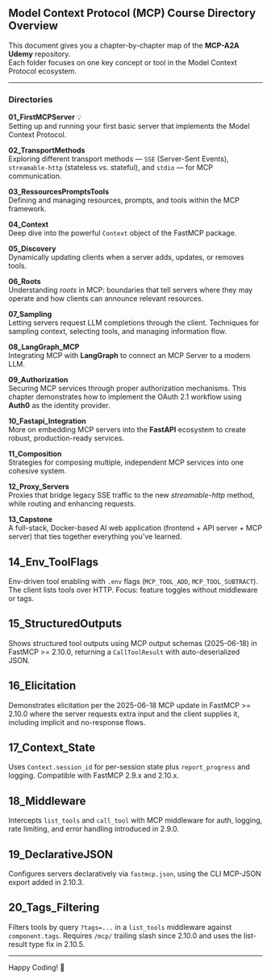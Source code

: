 ## Model Context Protocol (MCP) Course Directory Overview

This document gives you a chapter-by-chapter map of the **MCP-A2A Udemy** repository.  
Each folder focuses on one key concept or tool in the Model Context Protocol ecosystem.

---

### Directories

**01_FirstMCPServer** 💡  
Setting up and running your first basic server that implements the Model Context Protocol.

**02_TransportMethods**  
Exploring different transport methods — `SSE` (Server-Sent Events), `streamable-http` (stateless vs. stateful), and `stdio` — for MCP communication.

**03_RessourcesPromptsTools**  
Defining and managing resources, prompts, and tools within the MCP framework.

**04_Context**  
Deep dive into the powerful `Context` object of the FastMCP package.

**05_Discovery**  
Dynamically updating clients when a server adds, updates, or removes tools.

**06_Roots**  
Understanding *roots* in MCP: boundaries that tell servers where they may operate and how clients can announce relevant resources.

**07_Sampling**  
Letting servers request LLM completions through the client. Techniques for sampling context, selecting tools, and managing information flow.

**08_LangGraph_MCP**  
Integrating MCP with **LangGraph** to connect an MCP Server to a modern LLM.

**09_Authorization**  
Securing MCP services through proper authorization mechanisms. This chapter demonstrates how to implement the OAuth 2.1 workflow using **Auth0** as the identity provider.

**10_Fastapi_Integration**  
More on embedding MCP servers into the **FastAPI** ecosystem to create robust, production-ready services.

**11_Composition**  
Strategies for composing multiple, independent MCP services into one cohesive system.

**12_Proxy_Servers**  
Proxies that bridge legacy SSE traffic to the new *streamable-http* method, while routing and enhancing requests.

**13_Capstone**  
A full-stack, Docker-based AI web application (frontend + API server + MCP server) that ties together everything you’ve learned.

## 14_Env_ToolFlags
Env-driven tool enabling with `.env` flags (`MCP_TOOL_ADD`, `MCP_TOOL_SUBTRACT`). The client lists tools over HTTP. Focus: feature toggles without middleware or tags.

## 15_StructuredOutputs
Shows structured tool outputs using MCP output schemas (2025-06-18) in FastMCP >= 2.10.0, returning a `CallToolResult` with auto-deserialized JSON.

## 16_Elicitation
Demonstrates elicitation per the 2025-06-18 MCP update in FastMCP >= 2.10.0 where the server requests extra input and the client supplies it, including implicit and no-response flows.

## 17_Context_State
Uses `Context.session_id` for per-session state plus `report_progress` and logging. Compatible with FastMCP 2.9.x and 2.10.x.

## 18_Middleware
Intercepts `list_tools` and `call_tool` with MCP middleware for auth, logging, rate limiting, and error handling introduced in 2.9.0.

## 19_DeclarativeJSON
Configures servers declaratively via `fastmcp.json`, using the CLI MCP-JSON export added in 2.10.3.

## 20_Tags_Filtering
Filters tools by query `?tags=...` in a `list_tools` middleware against `component.tags`. Requires `/mcp/` trailing slash since 2.10.0 and uses the list-result type fix in 2.10.5.


---

Happy Coding! 🎉